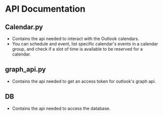 # API Documentation  
## Calendar.py  
- Contains the api needed to interact with the Outlook calendars.  
- You can schedule and event, list specific calendar's events in a calendar group, and check if a slot of time is available to be reserved for a calendar.  

## graph_api.py  
- Contains the api needed to get an access token for outlook's graph api.  

## DB  
- Contains the api needed to access the database.  